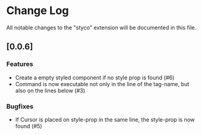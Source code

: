 # Change Log

All notable changes to the "styco" extension will be documented in this file.

## [0.0.6]

### Features

- Create a empty styled component if no style prop is found (#6)
- Command is now executable not only in the line of the tag-name, but also on the lines below (#3)

### Bugfixes

- If Cursor is placed on style-prop in the same line, the style-prop is now found (#5)
